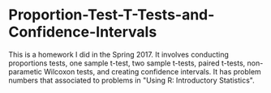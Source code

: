 # Proportion-Test-T-Tests-and-Confidence-Intervals
This is a homework I did in the Spring 2017. It involves conducting proportions tests, one sample t-test, two sample t-tests, paired t-tests, non-parametic Wilcoxon tests, and creating confidence intervals. It has problem numbers that associated to problems in "Using R: Introductory Statistics".
